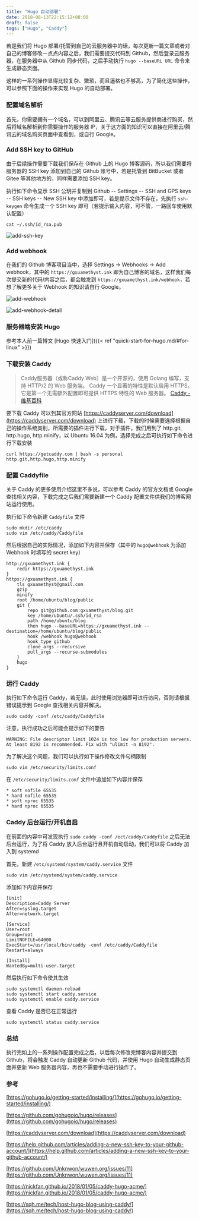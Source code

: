 ```yaml
---
title: "Hugo 自动部署"
date: 2018-08-13T22:15:12+08:00
draft: false
tags: ["Hugo", "Caddy"]
---
```


若是我们将 Hugo 部署/托管到自己的云服务器中的话，每次更新一篇文章或者对自己的博客修改一点点内容之后，我们需要提交代码到 Github，然后登录云服务器，在服务器中从 Github 同步代码，之后手动执行 ``hugo --baseURL URL`` 命令来生成静态页面。

这样的一系列操作显得比较复杂、繁琐，而且逼格也不够高，为了简化这些操作，可以参照下面的操作来实现 Hugo 的自动部署。

### 配置域名解析

首先，你需要拥有一个域名，可以到阿里云、腾讯云等云服务提供商进行购买，然后将域名解析到你需要操作的服务器 IP，关于这方面的知识可以直接在阿里云/腾讯云的域名购买页面中查看到，或自行 Google。

### Add SSH key to GitHub

由于后续操作需要下载我们保存在 Github 上的 Hugo 博客源码，所以我们需要将服务器的 SSH key 添加到自己的 Github 账号中，若是托管到 BitBucket 或者 Gitee 等其他地方的，同样需要添加 SSH key。

执行如下命令显示 SSH 公玥并复制到 Github -- Settings -- SSH and GPS keys -- SSH keys -- New SSH key 中添加即可，若是提示文件不存在，先执行 ``ssh-keygen`` 命令生成一个 SSH key 即可（若提示输入内容，可不管，一路回车使用默认配置）

``` shell
cat ~/.ssh/id_rsa.pub
```

![add-ssh-key](/images/add-ssh-key.png)

### Add webhook

在我们的 Github 博客项目当中，选择 Settings -> Webhooks -> Add webhook，其中的 ``https://gxuamethyst.ink`` 即为自己博客的域名，这样我们每次提交新的代码/内容之后，都会触发到 ``https://gxuamethyst.ink/webhook``，若想了解更多关于 Webhook 的知识请自行 Google。

![add-webhook](/images/add-webhook.png)

![add-webhook-detail](/images/add-webhook-detail.png)

### 服务器端安装 Hugo

参考本人前一篇博文 [Hugo 快速入门]({{< ref "quick-start-for-hugo.md/#for-linux" >}})

### 下载安装 Caddy

> Caddy服务器（或称Caddy Web）是一个开源的，使用 Golang 编写，支持 HTTP/2 的 Web 服务端。
Caddy 一个显著的特性是默认启用 HTTPS。它是第一个无需额外配置即可提供 HTTPS 特性的 Web 服务器。
[Caddy - 维基百科](https://zh.wikipedia.org/wiki/Caddy)

要下载 Caddy 可以到其官方网站 [https://caddyserver.com/download](https://caddyserver.com/download) 上进行下载，下载的时候需要选择根据自己的操作系统类别，所需要的插件进行下载，对于插件，我们用到了 http.git, http.hugo, http.minify，以 Ubuntu 16.04 为例，选择完成之后可执行如下命令进行下载安装

``` shell
curl https://getcaddy.com | bash -s personal http.git,http.hugo,http.minify
```

### 配置 Caddyfile

关于 Caddy 的更多使用介绍这里不多说，可以参考 Caddy 的官方文档或 Google 查找相关内容，下载完成之后我们需要新建一个 Caddy 配置文件供我们的博客网站运行使用。

执行如下命令新建 ``Caddyfile`` 文件

``` shell
sudo mkdir /etc/caddy
sudo vim /etc/caddy/Caddyfile
```

然后根据自己的实际情况，添加如下内容并保存（其中的 ``hugo@webhook`` 为添加 Webhook 时填写的 secret key）

```
http://gxuamethyst.ink {
    redir https://gxuamethyst.ink
}
https://gxuamethyst.ink {
    tls gxuamethyst@gmail.com
    gzip
    minify
    root /home/ubuntu/blog/public
    git {
        repo git@github.com:gxuamethyst/blog.git
        key /home/ubuntu/.ssh/id_rsa
        path /home/ubuntu/blog
        then hugo --baseURL=https://gxuamethyst.ink --destination=/home/ubuntu/blog/public
        hook /webhook hugo@webhook
        hook_type github
        clone_args --recursive
        pull_args --recurse-submodules
    }
    hugo
}
```

### 运行 Caddy

执行如下命令运行 Caddy，若无误，此时使用浏览器即可进行访问，否则请根据错误提示到 Google 查找相关内容并解决。

``` shell
sudo caddy -conf /etc/caddy/Caddyfile
```

注意，执行成功之后可能会提示如下的警告

``` shell
WARNING: File descriptor limit 1024 is too low for production servers. At least 8192 is recommended. Fix with "ulimit -n 8192".
```

为了解决这个问题，我们可以执行如下操作修改文件句柄限制

``` shell
sudo vim /etc/security/limits.conf
```

在 ``/etc/security/limits.conf`` 文件中追加如下内容并保存

``` shell
* soft nofile 65535
* hard nofile 65535
* soft nproc 65535
* hard nproc 65535
```

### Caddy 后台运行/开机自启

在前面的内容中可发现执行 ``sudo caddy -conf /ect/caddy/Caddyfile`` 之后无法后台运行，为了将 Caddy 放入后台运行且开机自动启动，我们可以将 Caddy 加入到 systemd

首先，新建 ``/etc/systemd/system/caddy.service`` 文件

``` shell
sudo vim /etc/systemd/system/caddy.service
```

添加如下内容并保存

```
[Unit]
Description=Caddy Server
After=syslog.target
After=network.target

[Service]
User=root
Group=root
LimitNOFILE=64000
ExecStart=/usr/local/bin/caddy -conf /etc/caddy/Caddyfile
Restart=always

[Install]
WantedBy=multi-user.target
```

然后执行如下命令使其生效

``` shell
sudo systemctl daemon-reload
sudo systemctl start caddy.service
sudo systemctl enable caddy.service
```

查看 Caddy 是否已在正常运行

``` shell
sudo systemctl status caddy.service
```

### 总结

执行完如上的一系列操作配置完成之后，以后每次修改完博客内容并提交到 Github，将会触发 Caddy 自动更新 Github 代码，并使用 Hugo 自动生成静态页面并更新 Web 服务器内容，再也不需要手动进行操作了。

### 参考

[https://gohugo.io/getting-started/installing/](https://gohugo.io/getting-started/installing/)

[https://github.com/gohugoio/hugo/releases](https://github.com/gohugoio/hugo/releases)

[https://caddyserver.com/download](https://caddyserver.com/download)

[https://help.github.com/articles/adding-a-new-ssh-key-to-your-github-account/](https://help.github.com/articles/adding-a-new-ssh-key-to-your-github-account/)

[https://github.com/Unknwon/wuwen.org/issues/11](https://github.com/Unknwon/wuwen.org/issues/11)

[https://nickfan.github.io/2018/01/05/caddy-hugo-acme/](https://nickfan.github.io/2018/01/05/caddy-hugo-acme/)

[https://sqh.me/tech/host-hugo-blog-using-caddy/](https://sqh.me/tech/host-hugo-blog-using-caddy/)

